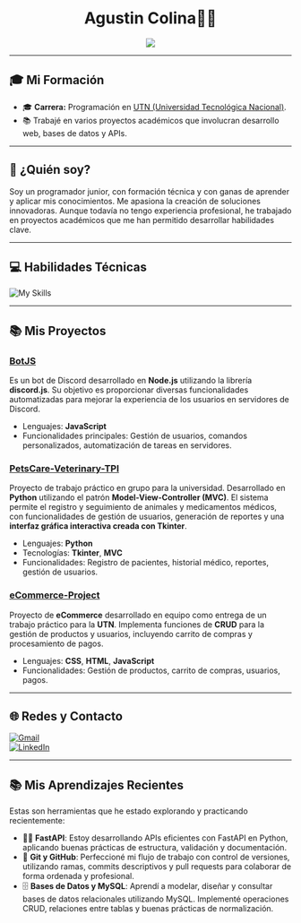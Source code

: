 
<h1 align="center">Agustin Colina👨‍💻</h1>

<p align="center">
  <img src="https://readme-typing-svg.herokuapp.com?font=Fira+Code&size=22&pause=1000&color=00FFAA&center=true&vCenter=true&width=500&lines=Programador+Jr+en+formación;Apasionado+por+la+tecnología;Siempre+aprendiendo"/>
</p>



---

## 🎓 Mi Formación

- 🎓 **Carrera:** Programación en [UTN (Universidad Tecnológica Nacional)](https://www.frvm.utn.edu.ar/).
- 📚 Trabajé en varios proyectos académicos que involucran desarrollo web, bases de datos y APIs.

---

## 🧠 ¿Quién soy?

Soy un programador junior, con formación técnica y con ganas de aprender y aplicar mis conocimientos. Me apasiona la creación de soluciones innovadoras. Aunque todavía no tengo experiencia profesional, he trabajado en proyectos académicos que me han permitido desarrollar habilidades clave.

---

## 💻 Habilidades Técnicas

![My Skills](https://skillicons.dev/icons?i=python,js,html,css,react,fastapi,sql)

---

## 📚 Mis Proyectos

### [BotJS](https://github.com/AgusC0/BotJS)
Es un bot de Discord desarrollado en **Node.js** utilizando la librería **discord.js**. Su objetivo es proporcionar diversas funcionalidades automatizadas para mejorar la experiencia de los usuarios en servidores de Discord.

- Lenguajes: **JavaScript**
- Funcionalidades principales: Gestión de usuarios, comandos personalizados, automatización de tareas en servidores.

### [PetsCare-Veterinary-TPI](https://github.com/AgusC0/PetsCare-Veterinary-TPI)
Proyecto de trabajo práctico en grupo para la universidad. Desarrollado en **Python** utilizando el patrón **Model-View-Controller (MVC)**. El sistema permite el registro y seguimiento de animales y medicamentos médicos, con funcionalidades de gestión de usuarios, generación de reportes y una **interfaz gráfica interactiva creada con Tkinter**.

- Lenguajes: **Python**
- Tecnologías: **Tkinter**, **MVC**
- Funcionalidades: Registro de pacientes, historial médico, reportes, gestión de usuarios.

### [eCommerce-Project](https://github.com/AgusC0/eCommerce-Project)
Proyecto de **eCommerce** desarrollado en equipo como entrega de un trabajo práctico para la **UTN**. Implementa funciones de **CRUD** para la gestión de productos y usuarios, incluyendo carrito de compras y procesamiento de pagos.

- Lenguajes: **CSS**, **HTML**, **JavaScript**
- Funcionalidades: Gestión de productos, carrito de compras, usuarios, pagos.

---

## 🌐 Redes y Contacto

<p align="center">
  <div>
    <a href="mailto:colinaagustin92@gmail.com" target="_blank">
      <img alt="Gmail" src="https://img.shields.io/badge/Gmail-%23D44638.svg?style=for-the-badge&logo=gmail&logoColor=white" />
    </a>
  </div>
  <div>
    <a href="https://www.linkedin.com/in/agustincolina/" target="_blank">
      <img alt="LinkedIn" src="https://img.shields.io/badge/LinkedIn-0A66C2.svg?style=for-the-badge&logo=linkedin&logoColor=white" />
    </a>
  </div>
</p>

---

## 📚 Mis Aprendizajes Recientes

Estas son herramientas que he estado explorando y practicando recientemente:

- 🧑‍💻 **FastAPI**: Estoy desarrollando APIs eficientes con FastAPI en Python, aplicando buenas prácticas de estructura, validación y documentación.
- 🔄 **Git y GitHub**: Perfeccioné mi flujo de trabajo con control de versiones, utilizando ramas, commits descriptivos y pull requests para colaborar de forma ordenada y profesional.
- 🗄️ **Bases de Datos y MySQL**: Aprendí a modelar, diseñar y consultar bases de datos relacionales utilizando MySQL. Implementé operaciones CRUD, relaciones entre tablas y buenas prácticas de normalización.

